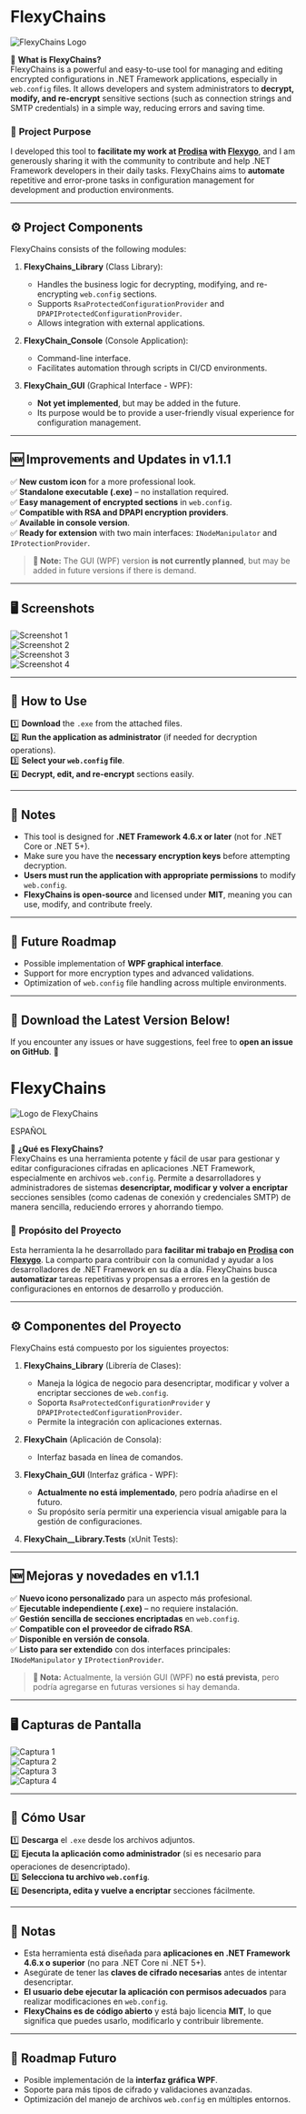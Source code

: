 # FlexyChains

![FlexyChains Logo](FlexyChains_Library.Tests/assets/img/FlexyChains_Icon_350.png)

🚀 **What is FlexyChains?**  
FlexyChains is a powerful and easy-to-use tool for managing and editing encrypted configurations in .NET Framework applications, especially in `web.config` files. It allows developers and system administrators to **decrypt, modify, and re-encrypt** sensitive sections (such as connection strings and SMTP credentials) in a simple way, reducing errors and saving time.

### 🎯 **Project Purpose**
I developed this tool to **facilitate my work at [Prodisa](https://eprodisa.com) with [Flexygo](https://flexygo.com)**, and I am generously sharing it with the community to contribute and help .NET Framework developers in their daily tasks. FlexyChains aims to **automate** repetitive and error-prone tasks in configuration management for development and production environments.

---

## ⚙️ **Project Components**
FlexyChains consists of the following modules:

1. **FlexyChains_Library** (Class Library):
   - Handles the business logic for decrypting, modifying, and re-encrypting `web.config` sections.
   - Supports `RsaProtectedConfigurationProvider` and `DPAPIProtectedConfigurationProvider`.
   - Allows integration with external applications.

2. **FlexyChain_Console** (Console Application):
   - Command-line interface.
   - Facilitates automation through scripts in CI/CD environments.

3. **FlexyChain_GUI** (Graphical Interface - WPF):
   - **Not yet implemented**, but may be added in the future.
   - Its purpose would be to provide a user-friendly visual experience for configuration management.

---

## 🆕 **Improvements and Updates in v1.1.1**
✅ **New custom icon** for a more professional look.  
✅ **Standalone executable (.exe)** – no installation required.  
✅ **Easy management of encrypted sections** in `web.config`.  
✅ **Compatible with RSA and DPAPI encryption providers**.  
✅ **Available in console version**.  
✅ **Ready for extension** with two main interfaces: `INodeManipulator` and `IProtectionProvider`.

> **📌 Note:** The GUI (WPF) version **is not currently planned**, but may be added in future versions if there is demand.

---

## 🖥️ **Screenshots**

![Screenshot 1](FlexyChains_Library.Tests/assets/img/flxChains1.png)  
![Screenshot 2](FlexyChains_Library.Tests/assets/img/flxChains2.png)  
![Screenshot 3](FlexyChains_Library.Tests/assets/img/flxChains3.png)  
![Screenshot 4](FlexyChains_Library.Tests/assets/img/flxChains4.png)  

---

## 📂 **How to Use**
1️⃣ **Download** the `.exe` from the attached files.  
2️⃣ **Run the application as administrator** (if needed for decryption operations).  
3️⃣ **Select your `web.config` file**.  
4️⃣ **Decrypt, edit, and re-encrypt** sections easily.

---

## 📢 **Notes**
- This tool is designed for **.NET Framework 4.6.x or later** (not for .NET Core or .NET 5+).
- Make sure you have the **necessary encryption keys** before attempting decryption.
- **Users must run the application with appropriate permissions** to modify `web.config`.
- **FlexyChains is open-source** and licensed under **MIT**, meaning you can use, modify, and contribute freely.

---

## 📌 **Future Roadmap**
- Possible implementation of **WPF graphical interface**.
- Support for more encryption types and advanced validations.
- Optimization of `web.config` file handling across multiple environments.

---

## 🔽 **Download the Latest Version Below!**
If you encounter any issues or have suggestions, feel free to **open an issue on GitHub**. 🚀


# FlexyChains

![Logo de FlexyChains](FlexyChains_Library.Tests/assets/img/FlexyChains_Icon_350.png)

ESPAÑOL

🚀 **¿Qué es FlexyChains?**  
FlexyChains es una herramienta potente y fácil de usar para gestionar y editar configuraciones cifradas en aplicaciones .NET Framework, especialmente en archivos `web.config`. Permite a desarrolladores y administradores de sistemas **desencriptar, modificar y volver a encriptar** secciones sensibles (como cadenas de conexión y credenciales SMTP) de manera sencilla, reduciendo errores y ahorrando tiempo.

### 🎯 **Propósito del Proyecto**
Esta herramienta la he desarrollado para **facilitar mi trabajo en [Prodisa](https://eprodisa.com) con [Flexygo](https://flexygo.com)**. La comparto para contribuir con la comunidad y ayudar a los desarrolladores de .NET Framework en su día a día. FlexyChains busca **automatizar** tareas repetitivas y propensas a errores en la gestión de configuraciones en entornos de desarrollo y producción.

---

## ⚙️ **Componentes del Proyecto**
FlexyChains está compuesto por los siguientes proyectos:

1. **FlexyChains_Library** (Librería de Clases):
   - Maneja la lógica de negocio para desencriptar, modificar y volver a encriptar secciones de `web.config`.
   - Soporta `RsaProtectedConfigurationProvider` y `DPAPIProtectedConfigurationProvider`.
   - Permite la integración con aplicaciones externas.

2. **FlexyChain** (Aplicación de Consola):
   - Interfaz basada en línea de comandos.
   
3. **FlexyChain_GUI** (Interfaz gráfica - WPF):
   - **Actualmente no está implementado**, pero podría añadirse en el futuro.
   - Su propósito sería permitir una experiencia visual amigable para la gestión de configuraciones.

4. **FlexyChain__Library.Tests** (xUnit Tests):

---

## 🆕 **Mejoras y novedades en v1.1.1**
✅ **Nuevo icono personalizado** para un aspecto más profesional.  
✅ **Ejecutable independiente (.exe)** – no requiere instalación.  
✅ **Gestión sencilla de secciones encriptadas** en `web.config`.  
✅ **Compatible con el proveedor de cifrado RSA**.  
✅ **Disponible en versión de consola**.  
✅ **Listo para ser extendido** con dos interfaces principales: `INodeManipulator` y `IProtectionProvider`.

> **📌 Nota:** Actualmente, la versión GUI (WPF) **no está prevista**, pero podría agregarse en futuras versiones si hay demanda.

---

## 🖥️ **Capturas de Pantalla**

![Captura 1](FlexyChains_Library.Tests/assets/img/flxChains1.png)  
![Captura 2](FlexyChains_Library.Tests/assets/img/flxChains2.png)  
![Captura 3](FlexyChains_Library.Tests/assets/img/flxChains3.png)  
![Captura 4](FlexyChains_Library.Tests/assets/img/flxChains4.png)  

---

## 📂 **Cómo Usar**
1️⃣ **Descarga** el `.exe` desde los archivos adjuntos.  
2️⃣ **Ejecuta la aplicación como administrador** (si es necesario para operaciones de desencriptado).  
3️⃣ **Selecciona tu archivo `web.config`**.  
4️⃣ **Desencripta, edita y vuelve a encriptar** secciones fácilmente.

---

## 📢 **Notas**
- Esta herramienta está diseñada para **aplicaciones en .NET Framework 4.6.x o superior** (no para .NET Core ni .NET 5+).
- Asegúrate de tener las **claves de cifrado necesarias** antes de intentar desencriptar.
- **El usuario debe ejecutar la aplicación con permisos adecuados** para realizar modificaciones en `web.config`.
- **FlexyChains es de código abierto** y está bajo licencia **MIT**, lo que significa que puedes usarlo, modificarlo y contribuir libremente.

---

## 📌 **Roadmap Futuro**
- Posible implementación de la **interfaz gráfica WPF**.
- Soporte para más tipos de cifrado y validaciones avanzadas.
- Optimización del manejo de archivos `web.config` en múltiples entornos.
